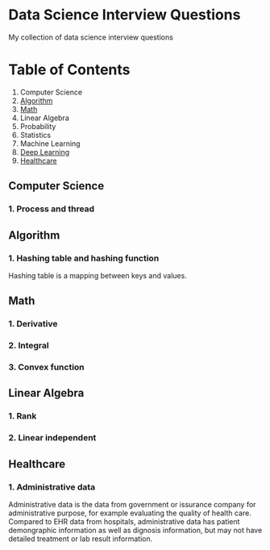 # Data Science Interview Questions
My collection of data science interview questions

# Table of Contents
1. Computer Science
2. [Algorithm](#algorithm)
3. [Math](#math)
4. Linear Algebra
5. Probability
6. Statistics
7. Machine Learning
8. [Deep Learning](#deep-learning)
9. [Healthcare](#healthcare)

## Computer Science

### 1\. Process and thread

## Algorithm

### 1\. Hashing table and hashing function
Hashing table is a mapping between keys and values.

## Math

### 1\. Derivative

### 2\. Integral

### 3\. Convex function

## Linear Algebra

### 1. Rank

### 2. Linear independent

## Healthcare

### 1\. Administrative data
Administrative data is the data from government or issurance company for administrative purpose, for example evaluating the quality of health care. Compared to EHR data from hospitals, administrative data has patient demongraphic information as well as dignosis information, but may not have detailed treatment or lab result information.   

